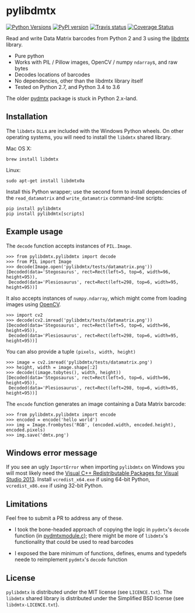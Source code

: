 # pylibdmtx

[![Python Versions](https://img.shields.io/badge/python-2.7%2C%203.4%2C%203.5%2C%203.6-blue.svg)](https://github.com/NaturalHistoryMuseum/pylibdmtx)
[![PyPI version](https://badge.fury.io/py/pylibdmtx.svg)](https://pypi.python.org/pypi/pylibdmtx/)
[![Travis status](https://travis-ci.org/NaturalHistoryMuseum/pylibdmtx.svg?branch=master)](https://travis-ci.org/NaturalHistoryMuseum/pylibdmtx)
[![Coverage Status](https://coveralls.io/repos/github/NaturalHistoryMuseum/pylibdmtx/badge.svg?branch=master)](https://coveralls.io/github/NaturalHistoryMuseum/pylibdmtx?branch=master)

Read and write Data Matrix barcodes from Python 2 and 3 using the
[libdmtx](http://libdmtx.sourceforge.net/) library.

* Pure python
* Works with PIL / Pillow images, OpenCV / numpy `ndarray`s, and raw bytes
* Decodes locations of barcodes
* No dependencies, other than the libdmtx library itself
* Tested on Python 2.7, and Python 3.4 to 3.6

The older
[pydmtx](https://sourceforge.net/p/libdmtx/dmtx-wrappers/ci/master/tree/python/)
package is stuck in Python 2.x-land.

## Installation

The `libdmtx` `DLL`s are included with the Windows Python wheels.
On other operating systems, you will need to install the `libdmtx` shared
library.

Mac OS X:

```
brew install libdmtx
```

Linux:

```
sudo apt-get install libdmtx0a
```

Install this Python wrapper; use the second form to install dependencies of
the `read_datamatrix` and `write_datamatrix` command-line scripts:

```
pip install pylibdmtx
pip install pylibdmtx[scripts]
```

## Example usage

The `decode` function accepts instances of `PIL.Image`.

```
>>> from pylibdmtx.pylibdmtx import decode
>>> from PIL import Image
>>> decode(Image.open('pylibdmtx/tests/datamatrix.png'))
[Decoded(data='Stegosaurus', rect=Rect(left=5, top=6, width=96, height=95)),
 Decoded(data='Plesiosaurus', rect=Rect(left=298, top=6, width=95, height=95))]
```

It also accepts instances of `numpy.ndarray`, which might come from loading
images using [OpenCV](http://opencv.org/).

```
>>> import cv2
>>> decode(cv2.imread('pylibdmtx/tests/datamatrix.png'))
[Decoded(data='Stegosaurus', rect=Rect(left=5, top=6, width=96, height=95)),
 Decoded(data='Plesiosaurus', rect=Rect(left=298, top=6, width=95, height=95))]
```

You can also provide a tuple `(pixels, width, height)`

```
>>> image = cv2.imread('pylibdmtx/tests/datamatrix.png')
>>> height, width = image.shape[:2]
>>> decode((image.tobytes(), width, height))
[Decoded(data='Stegosaurus', rect=Rect(left=5, top=6, width=96, height=95)),
 Decoded(data='Plesiosaurus', rect=Rect(left=298, top=6, width=95, height=95))]
```

The `encode` function generates an image containing a Data Matrix barcode:

```
>>> from pylibdmtx.pylibdmtx import encode
>>> encoded = encode('hello world')
>>> img = Image.frombytes('RGB', (encoded.width, encoded.height), encoded.pixels)
>>> img.save('dmtx.png')
```

## Windows error message
If you see an ugly `ImportError` when importing `pylibdmtx` on Windows you will
most likely need the
[Visual C++ Redistributable Packages for Visual Studio 2013](https://www.microsoft.com/en-US/download/details.aspx?id=40784).
Install `vcredist_x64.exe` if using 64-bit Python, `vcredist_x86.exe` if using
32-bit Python.

## Limitations

Feel free to submit a PR to address any of these.

* I took the bone-headed approach of copying the logic in
`pydmtx`'s `decode` function
(in [pydmtxmodule.c](https://sourceforge.net/p/libdmtx/dmtx-wrappers/ci/master/tree/python/));
there might be more of `libdmtx`'s functionality that could be used to read
barcodes

* I exposed the bare minimum of functions, defines, enums and typedefs
neede to reimplement `pydmtx`'s `decode` function

## License

`pylibdmtx` is distributed under the MIT license (see `LICENCE.txt`).
The `libdmtx` shared library is distributed under the Simplified BSD license
(see `libdmtx-LICENCE.txt`).
